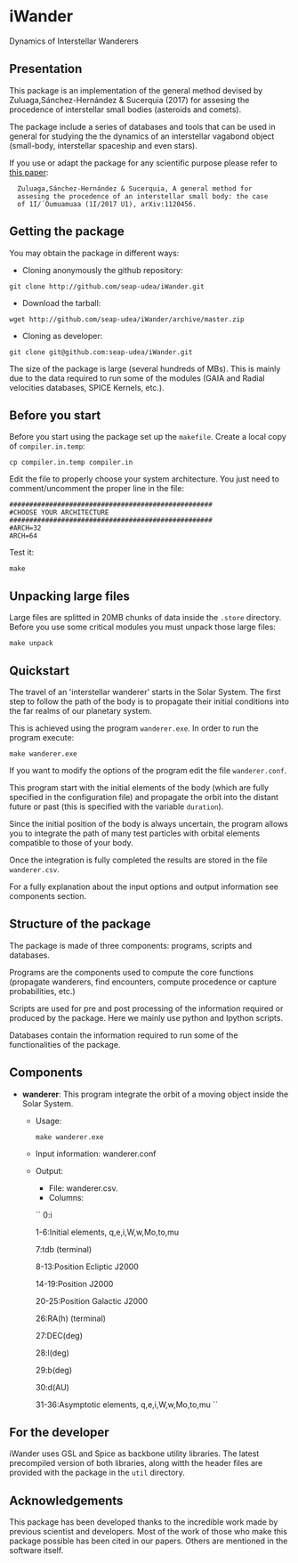# iWander
Dynamics of Interstellar Wanderers

Presentation
------------

This package is an implementation of the general method devised by
Zuluaga,Sánchez-Hernández & Sucerquia (2017) for assesing the
procedence of interstellar small bodies (asteroids and comets).

The package include a series of databases and tools that can be used
in general for studying the the dynamics of an interstellar vagabond
object (small-body, interstellar spaceship and even stars).

If you use or adapt the package for any scientific purpose please
refer to [this paper](http://arxiv.org):

      Zuluaga,Sánchez-Hernández & Sucerquia, A general method for
      assesing the procedence of an interstellar small body: the case
      of 1I/´Oumuamuaa (1I/2017 U1), arXiv:1120456.

Getting the package
-------------------

You may obtain the package in different ways:

- Cloning anonymously the github repository:
```  
git clone http://github.com/seap-udea/iWander.git
```  

- Download the tarball:
```  
wget http://github.com/seap-udea/iWander/archive/master.zip
```  

- Cloning as developer:
```  
git clone git@github.com:seap-udea/iWander.git
```  

The size of the package is large (several hundreds of MBs).  This is
mainly due to the data required to run some of the modules (GAIA and
Radial velocities databases, SPICE Kernels, etc.).  

Before you start
----------------

Before you start using the package set up the `makefile`.  Create a
local copy of `compiler.in.temp`:

```  
cp compiler.in.temp compiler.in
```  

Edit the file to properly choose your system architecture.  You just
need to comment/uncomment the proper line in the file:

```  
###################################################
#CHOOSE YOUR ARCHITECTURE
###################################################
#ARCH=32
ARCH=64
```  

Test it:

```  
make
```  

Unpacking large files
---------------------

Large files are splitted in 20MB chunks of data inside the `.store`
directory.  Before you use some critical modules you must unpack those
large files:

```  
make unpack
```  

Quickstart
----------

The travel of an 'interstellar wanderer' starts in the Solar System.
The first step to follow the path of the body is to propagate their
initial conditions into the far realms of our planetary system.

This is achieved using the program `wanderer.exe`.  In order to run
the program execute:

```  
make wanderer.exe
```  

If you want to modify the options of the program edit the file
`wanderer.conf`.

This program start with the initial elements of the body (which are
fully specified in the configuration file) and propagate the orbit
into the distant future or past (this is specified with the variable
`duration`).

Since the initial position of the body is always uncertain, the
program allows you to integrate the path of many test particles with
orbital elements compatible to those of your body.

Once the integration is fully completed the results are stored in the
file `wanderer.csv`.

For a fully explanation about the input options and output information see
components section.

Structure of the package
------------------------

The package is made of three components: programs, scripts and
databases.  

Programs are the components used to compute the core functions
(propagate wanderers, find encounters, compute procedence or capture
probabilities, etc.)

Scripts are used for pre and post processing of the information
required or produced by the package.  Here we mainly use python and
Ipython scripts.

Databases contain the information required to run some of the
functionalities of the package.

Components
----------

- **wanderer**: This program integrate the orbit of a moving object
  inside the Solar System.
  
  * Usage: 

    ``
    make wanderer.exe
    ``

  * Input information: wanderer.conf

  * Output: 

    + File: wanderer.csv.
    + Columns:

    ``
          0:i

	  1-6:Initial elements, q,e,i,W,w,Mo,to,mu

	  7:tdb (terminal)

	  8-13:Position Ecliptic J2000

	  14-19:Position J2000

	  20-25:Position Galactic J2000

	  26:RA(h) (terminal)

	  27:DEC(deg)

	  28:l(deg)

	  29:b(deg)

	  30:d(AU)

	  31-36:Asymptotic elements, q,e,i,W,w,Mo,to,mu
    ``


For the developer
-----------------

iWander uses GSL and Spice as backbone utility libraries.  The latest
precompiled version of both libraries, along witth the header files
are provided with the package in the `util` directory.

Acknowledgements
----------------

This package has been developed thanks to the incredible work made by
previous scientist and developers. Most of the work of those who make
this package possible has been cited in our papers.  Others are
mentioned in the software itself.
